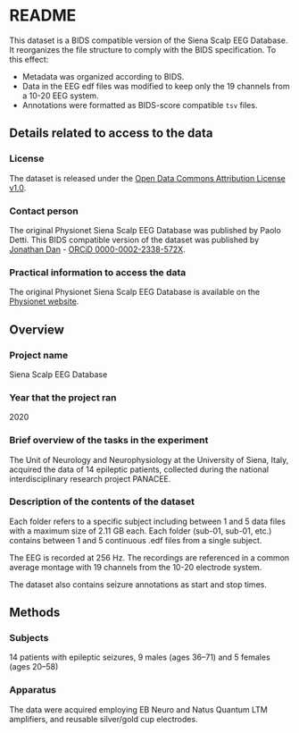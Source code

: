 # README

This dataset is a BIDS compatible version of the Siena Scalp EEG Database. It reorganizes the file structure to comply with the BIDS specification. To this effect:

- Metadata was organized according to BIDS.
- Data in the EEG edf files was modified to keep only the 19 channels from a 10-20 EEG system.
- Annotations were formatted as BIDS-score compatible `tsv` files.

## Details related to access to the data

### License

The dataset is released under the [Open Data Commons Attribution License v1.0](https://physionet.org/content/chbmit/view-license/1.0.0/).

### Contact person

The original Physionet Siena Scalp EEG Database was published by Paolo Detti. This BIDS compatible version of the dataset was published by [Jonathan Dan](mailto:jonathan.dan@epfl.ch) - [ORCiD 0000-0002-2338-572X](https://orcid.org/0000-0002-2338-572X).

### Practical information to access the data

The original Physionet Siena Scalp EEG Database is available on the [Physionet website](https://physionet.org/content/siena-scalp-eeg/1.0.0/).

## Overview

### Project name

Siena Scalp EEG Database

### Year that the project ran

2020

### Brief overview of the tasks in the experiment

The Unit of Neurology and Neurophysiology at the University of Siena, Italy, acquired the data of 14 epileptic patients, collected during the national interdisciplinary research project PANACEE.

### Description of the contents of the dataset

Each folder refers to a specific subject including between 1 and 5 data files with a maximum size of 2.11 GB each.
Each folder (sub-01, sub-01, etc.) contains between 1 and 5 continuous .edf files from a single subject.

The EEG is recorded at 256 Hz. The recordings are referenced in a common average montage with 19 channels from the 10-20 electrode system.

The dataset also contains seizure annotations as start and stop times.

## Methods

### Subjects

14 patients with epileptic seizures, 9 males (ages 36–71) and 5 females (ages 20–58)

### Apparatus

The data were acquired employing EB Neuro and Natus Quantum LTM amplifiers, and reusable silver/gold cup electrodes.